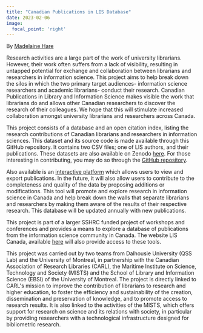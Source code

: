 ```yaml
---
title: "Canadian Publications in LIS Database"
date: 2023-02-06
image:
  focal_point: 'right'
---
```

By [Madelaine Hare](https://www.qsslab.ca/author/madelaine-hare/)

Research activities are a large part of the work of university librarians. However, their work often suffers from a lack of visibility, resulting in untapped potential for exchange and collaboration between librarians and researchers in information science. This project aims to help break down the silos in which the two primary target audiences- information science researchers and academic librarians- conduct their research. Canadian Publications in Library and Information Science makes visible the work that librarians do and allows other Canadian researchers to discover the research of their colleagues. We hope that this will stimulate increased collaboration amongst university librarians and researchers across Canada.

This project consists of a database and an open citation index, listing the research contributions of Canadian librarians and researchers in information sciences. This dataset and its source code is made available through this GitHub repository. It contains two CSV files; one of LIS authors, and their publications. These datasets are also available on Zenodo [here](https://zenodo.org/record/7539011). For those interesting in contributing, you may do so through the [GitHub repository](https://github.com/pmongeon/lis_canada).

Also available is an [interactive platform](https://pmongeon.github.io/lis_canada/main.html) which allows users to view and export publications. In the future, it will also allow users to contribute to the completeness and quality of the data by proposing additions or modifications. This tool will promote and explore research in information science in Canada and help break down the walls that separate librarians and researchers by making them aware of the results of their respective research. This database will be updated annually with new publications.

This project is part of a larger SSHRC funded project of workshops and conferences and provides a means to explore a database of publications from the information science community in Canada. The website LIS Canada, available [here](https://www.lis-canada.ca/) will also provide access to these tools.

This project was carried out by two teams from Dalhousie University (QSS Lab) and the University of Montreal, in partnership with the Canadian Association of Research Libraries (CARL), the Maritime Institute on Science, Technology and Society (MISTS) and the School of Library and Information Science (EBSI) of the University of Montreal. The project is directly linked to CARL's mission to improve the contribution of librarians to research and higher education, to foster the efficiency and sustainability of the creation, dissemination and preservation of knowledge, and to promote access to research results. It is also linked to the activities of the MISTS, which offers support for research on science and its relations with society, in particular by providing researchers with a technological infrastructure designed for bibliometric research.
 

<!--more-->
